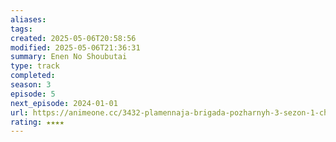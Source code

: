 ```yaml
---
aliases:
tags:
created: 2025-05-06T20:58:56
modified: 2025-05-06T21:36:31
summary: Enen No Shoubutai
type: track
completed:
season: 3
episode: 5
next_episode: 2024-01-01
url: https://animeone.cc/3432-plamennaja-brigada-pozharnyh-3-sezon-1-chast.html
rating: ★★★★
---
```

